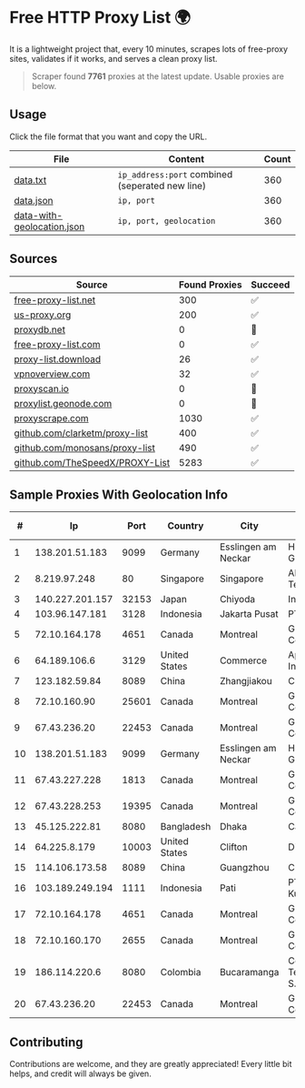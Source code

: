 
# Free HTTP Proxy List 🌍

It is a lightweight project that, every 10 minutes, scrapes lots of free-proxy sites, validates if it works, and serves a clean proxy list.


> Scraper found **7761** proxies at the latest update. Usable proxies are below.

## Usage

Click the file format that you want and copy the URL.


|File|Content|Count|
|----|-------|-----|
|[data.txt](https://raw.githubusercontent.com/themiralay/Proxy-List-World/master/data.txt)|`ip_address:port` combined (seperated new line)|360|
|[data.json](https://raw.githubusercontent.com/themiralay/Proxy-List-World/master/data.json)|`ip, port`|360|
|[data-with-geolocation.json](https://raw.githubusercontent.com/themiralay/Proxy-List-World/master/data-with-geolocation.json)|`ip, port, geolocation`|360|

## Sources

|Source|Found Proxies|Succeed|
|------|-------------|-------|
|[free-proxy-list.net](https://free-proxy-list.net)|300|✅|
|[us-proxy.org](https://www.us-proxy.org)|200|✅|
|[proxydb.net](http://proxydb.net)|0|🚫|
|[free-proxy-list.com](https://free-proxy-list.com/?page=&port=&type%5B%5D=http&type%5B%5D=https&up_time=0&search=Search)|0|✅|
|[proxy-list.download](https://www.proxy-list.download/HTTP)|26|✅|
|[vpnoverview.com](https://vpnoverview.com/privacy/anonymous-browsing/free-proxy-servers)|32|✅|
|[proxyscan.io](https://www.proxyscan.io)|0|🚫|
|[proxylist.geonode.com](https://proxylist.geonode.com/api/proxy-list?limit=300&page=1&sort_by=lastChecked&sort_type=desc&protocols=http,https)|0|🚫|
|[proxyscrape.com](https://api.proxyscrape.com/v2/?request=displayproxies&protocol=http&timeout=10000&country=all&ssl=all&anonymity=all)|1030|✅|
|[github.com/clarketm/proxy-list](https://raw.githubusercontent.com/clarketm/proxy-list/master/proxy-list-raw.txt)|400|✅|
|[github.com/monosans/proxy-list](https://raw.githubusercontent.com/monosans/proxy-list/main/proxies/http.txt)|490|✅|
|[github.com/TheSpeedX/PROXY-List](https://raw.githubusercontent.com/TheSpeedX/PROXY-List/master/http.txt)|5283|✅|


## Sample Proxies With Geolocation Info

|#|Ip|Port|Country|City|Internet Service Provider|
|-|--|----|-------|----|-------------------------|
|1|138.201.51.183|9099|Germany|Esslingen am Neckar|Hetzner Online GmbH|
|2|8.219.97.248|80|Singapore|Singapore|Alibaba (US) Technology Co., Ltd.|
|3|140.227.201.157|32153|Japan|Chiyoda|InfoSphere|
|4|103.96.147.181|3128|Indonesia|Jakarta Pusat|PT Era Awan Digital|
|5|72.10.164.178|4651|Canada|Montreal|GloboTech Communications|
|6|64.189.106.6|3129|United States|Commerce|Apogee Telecom Inc.|
|7|123.182.59.84|8089|China|Zhangjiakou|China Telecom|
|8|72.10.160.90|25601|Canada|Montreal|GloboTech Communications|
|9|67.43.236.20|22453|Canada|Montreal|GloboTech Communications|
|10|138.201.51.183|9099|Germany|Esslingen am Neckar|Hetzner Online GmbH|
|11|67.43.227.228|1813|Canada|Montreal|GloboTech Communications|
|12|67.43.228.253|19395|Canada|Montreal|GloboTech Communications|
|13|45.125.222.81|8080|Bangladesh|Dhaka|Carnival Internet|
|14|64.225.8.179|10003|United States|Clifton|DigitalOcean, LLC|
|15|114.106.173.58|8089|China|Guangzhou|Chinanet|
|16|103.189.249.194|1111|Indonesia|Pati|PT Berkah Media Kusuma Vision|
|17|72.10.164.178|4651|Canada|Montreal|GloboTech Communications|
|18|72.10.160.170|2655|Canada|Montreal|GloboTech Communications|
|19|186.114.220.6|8080|Colombia|Bucaramanga|Colombia Telecomunicaciones S.a. ESP|
|20|67.43.236.20|22453|Canada|Montreal|GloboTech Communications|



## Contributing

Contributions are welcome, and they are greatly appreciated! Every
little bit helps, and credit will always be given.

